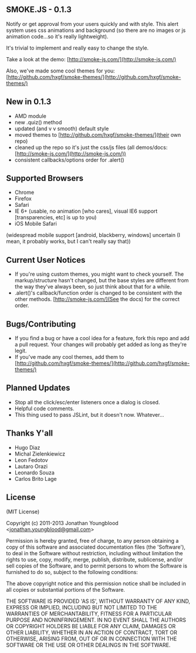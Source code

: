 SMOKE.JS - 0.1.3
-----------------

Notify or get approval from your users quickly and with style. This alert system uses css animations and background (so there are no images or js animation code...so it's really lightweight).

It's trivial to implement and really easy to change the style. 

Take a look at the demo: [http://smoke-js.com/](http://smoke-js.com/)

Also, we've made some cool themes for you: [http://github.com/hxgf/smoke-themes/](http://github.com/hxgf/smoke-themes/)



New in 0.1.3
-------------
- AMD module
- new .quiz() method
- updated (and v v smooth) default style
- moved themes to [http://github.com/hxgf/smoke-themes/](their own repo)
- cleaned up the repo so it's just the css/js files (all demos/docs: [http://smoke-js.com/](http://smoke-js.com/))
- consistent callbacks/options order for .alert()




Supported Browsers
------------------
- Chrome
- Firefox
- Safari
- IE 6+ (usable, no animation [who cares], visual IE6 support [transparencies, etc] is up to you)
- iOS Mobile Safari

(widespread mobile support [android, blackberry, windows] uncertain (I mean, it probably works, but I can't really say that))




Current User Notices
---------------------
- If you're using custom themes, you might want to check yourself. The markup/structure hasn't changed, but the base styles are different from the way they've always been, so just think about that for a while.
- .alert()'s callback/function order is changed to be consistent with the other methods. [http://smoke-js.com/](See the docs) for the correct order.


Bugs/Contributing
-----------------
- If you find a bug or have a cool idea for a feature, fork this repo and add a pull request. Your changes will probably get added as long as they're legit.
- If you've made any cool themes, add them to [http://github.com/hxgf/smoke-themes/](http://github.com/hxgf/smoke-themes/)



Planned Updates
---------------
- Stop all the click/esc/enter listeners once a dialog is closed.
- Helpful code comments.
- This thing used to pass JSLint, but it doesn't now. Whatever...




Thanks Y'all
------------
- Hugo Diaz
- Michal Zielenkiewicz
- Leon Fedotov
- Lautaro Orazi
- Leonardo Souza
- Carlos Brito Lage






License
--------

(MIT License)

Copyright (c) 2011-2013 Jonathan Youngblood &lt;jonathan.youngblood@gmail.com&gt;

Permission is hereby granted, free of charge, to any person obtaining a copy of this software and associated documentation files (the 'Software'), to deal in the Software without restriction, including without limitation the rights to use, copy, modify, merge, publish, distribute, sublicense, and/or sell copies of the Software, and to permit persons to whom the Software is furnished to do so, subject to the following conditions:

The above copyright notice and this permission notice shall be included in all copies or substantial portions of the Software.

THE SOFTWARE IS PROVIDED 'AS IS', WITHOUT WARRANTY OF ANY KIND, EXPRESS OR IMPLIED, INCLUDING BUT NOT LIMITED TO THE WARRANTIES OF MERCHANTABILITY, FITNESS FOR A PARTICULAR PURPOSE AND NONINFRINGEMENT. IN NO EVENT SHALL THE AUTHORS OR COPYRIGHT HOLDERS BE LIABLE FOR ANY CLAIM, DAMAGES OR OTHER LIABILITY, WHETHER IN AN ACTION OF CONTRACT, TORT OR OTHERWISE, ARISING FROM, OUT OF OR IN CONNECTION WITH THE SOFTWARE OR THE USE OR OTHER DEALINGS IN THE SOFTWARE.
